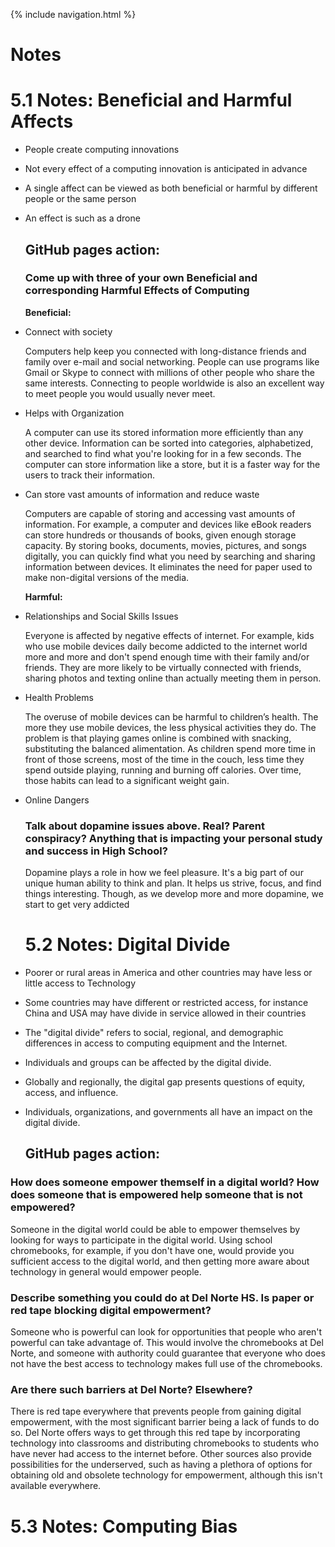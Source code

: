 {% include navigation.html %}

# Notes

<h1> 5.1 Notes: Beneficial and Harmful Affects </h1>
  
* People create computing innovations
  
* Not every effect of a computing innovation is anticipated in advance
  
* A single affect can be viewed as both beneficial or harmful by different people or the same person

* An effect is such as a drone
  
  <h2> GitHub pages action: </h2>
  
  <h3> Come up with three of your own Beneficial and corresponding Harmful Effects of Computing </h3>

  **Beneficial:**

* Connect with society

   Computers help keep you connected with long-distance friends and family over e-mail and social networking. People can use programs like Gmail or Skype to connect with millions of other people who share the same interests. Connecting to people worldwide is also an excellent way to meet people you would usually never meet. 

* Helps with Organization

   A computer can use its stored information more efficiently than any other device. Information can be sorted into categories, alphabetized, and searched to find what you're looking for in a few seconds. The computer can store information like a store, but it is a faster way for the users to track their information. 

* Can store vast amounts of information and reduce waste

   Computers are capable of storing and accessing vast amounts of information. For example, a computer and devices like eBook readers can store hundreds or thousands of books, given enough storage capacity. By storing books, documents, movies, pictures, and songs digitally, you can quickly find what you need by searching and sharing information between devices. It eliminates the need for paper used to make non-digital versions of the media.

  **Harmful:**
  
* Relationships and Social Skills Issues
  
  Everyone is affected by negative effects of internet. For example, kids who use mobile devices daily become addicted to the internet world more and more and don't spend enough time with their family and/or friends. They are more likely to be virtually connected with friends, sharing photos and texting online than actually meeting them in person.
  
* Health Problems
  
  The overuse of mobile devices can be harmful to children’s health. The more they use mobile devices, the less physical activities they do. The problem is that playing games online is combined with snacking, substituting the balanced alimentation. As children spend more time in front of those screens, most of the time in the couch, less time they spend outside playing, running and burning off calories. Over time, those habits can lead to a significant weight gain.
  
* Online Dangers
  
  <h3> Talk about dopamine issues above. Real? Parent conspiracy? Anything that is impacting your personal study and success in High School? </h3>
  
  Dopamine plays a role in how we feel pleasure. It's a big part of our unique human ability to think and plan. It helps us strive, focus, and find things interesting. Though, as we develop more and more dopamine, we start to get very addicted 

   <h1> 5.2 Notes: Digital Divide </h1>

* Poorer or rural areas in America and other countries may have less or little access to Technology

* Some countries may have different or restricted access, for instance China and USA may have divide in service allowed in their countries

* The "digital divide" refers to social, regional, and demographic differences in access to computing equipment and the Internet.

* Individuals and groups can be affected by the digital divide.

* Globally and regionally, the digital gap presents questions of equity, access, and influence.

* Individuals, organizations, and governments all have an impact on the digital divide.

   <h2> GitHub pages action: </h2>

<h3> How does someone empower themself in a digital world? How does someone that is empowered help someone that is not empowered? </h3>

Someone in the digital world could be able to empower themselves by looking for ways to participate in the digital world. Using school chromebooks, for example, if you don't have one, would provide you sufficient access to the digital world, and then getting more aware about technology in general would empower people.

<h3> Describe something you could do at Del Norte HS. Is paper or red tape blocking digital empowerment? </h3>

Someone who is powerful can look for opportunities that people who aren't powerful can take advantage of. This would involve the chromebooks at Del Norte, and someone with authority could guarantee that everyone who does not have the best access to technology makes full use of the chromebooks.

<h3> Are there such barriers at Del Norte? Elsewhere? </h3>

There is red tape everywhere that prevents people from gaining digital empowerment, with the most significant barrier being a lack of funds to do so. Del Norte offers ways to get through this red tape by incorporating technology into classrooms and distributing chromebooks to students who have never had access to the internet before. Other sources also provide possibilities for the underserved, such as having a plethora of options for obtaining old and obsolete technology for empowerment, although this isn't available everywhere.

# 5.3 Notes: Computing Bias

